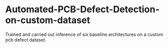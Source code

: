 # Automated-PCB-Defect-Detection-on-custom-dataset
Trained and carried out inference of six baseline architectures on a custom pcb defect dataset.
